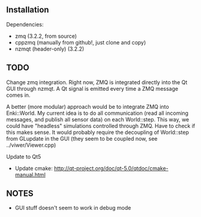 Installation
------------

Dependencies:

 * zmq (3.2.2, from source)
 * cppzmq (manually from github!, just clone and copy)
 * nzmqt (header-only) (3.2.2)


TODO
----

Change zmq integration. Right now, ZMQ is integrated directly into the Qt GUI through nzmqt.
A Qt signal is emitted every time a ZMQ message comes in.

A better (more modular) approach would be to integrate ZMQ into Enki::World. My current idea
is to do all communication (read all incoming messages, and publish all sensor data) on each
World::step. This way, we could have "headless" simulations controlled through ZMQ. Have to check if this makes sense. It would probably require the decoupling of World::step from GLupdate in the GUI (they seem to be coupled now, see ../viwer/Viewer.cpp)

Update to Qt5

 * Update cmake: http://qt-project.org/doc/qt-5.0/qtdoc/cmake-manual.html

NOTES
-----

 * GUI stuff doesn't seem to work in debug mode
